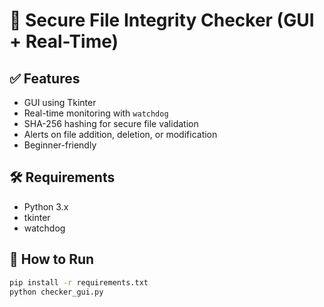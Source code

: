 # 🔐 Secure File Integrity Checker (GUI + Real-Time)

## ✅ Features
- GUI using Tkinter
- Real-time monitoring with `watchdog`
- SHA-256 hashing for secure file validation
- Alerts on file addition, deletion, or modification
- Beginner-friendly

## 🛠 Requirements
- Python 3.x
- tkinter
- watchdog

## 🚀 How to Run
```bash
pip install -r requirements.txt
python checker_gui.py
